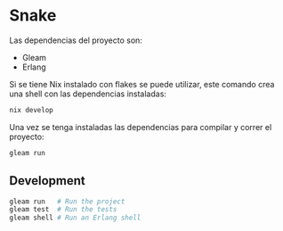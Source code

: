 # Snake
Las dependencias del proyecto son:
- Gleam
- Erlang

Si se tiene Nix instalado con flakes se puede utilizar, este comando crea una shell con las dependencias instaladas:
```bash
nix develop
```

Una vez se tenga instaladas las dependencias para compilar y correr el proyecto:
```bash
gleam run
```

## Development

```sh
gleam run   # Run the project
gleam test  # Run the tests
gleam shell # Run an Erlang shell
```
